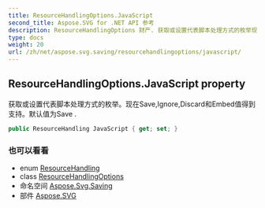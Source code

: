 ```yaml
---
title: ResourceHandlingOptions.JavaScript
second_title: Aspose.SVG for .NET API 参考
description: ResourceHandlingOptions 财产. 获取或设置代表脚本处理方式的枚举现在SaveIgnoreDiscard和Embed值得到支持默认值为Save .
type: docs
weight: 20
url: /zh/net/aspose.svg.saving/resourcehandlingoptions/javascript/
---
```

## ResourceHandlingOptions.JavaScript property

获取或设置代表脚本处理方式的枚举。现在Save,Ignore,Discard和Embed值得到支持。默认值为Save .

```csharp
public ResourceHandling JavaScript { get; set; }
```

### 也可以看看

* enum [ResourceHandling](../../resourcehandling/)
* class [ResourceHandlingOptions](../)
* 命名空间 [Aspose.Svg.Saving](../../resourcehandlingoptions/)
* 部件 [Aspose.SVG](../../../)


